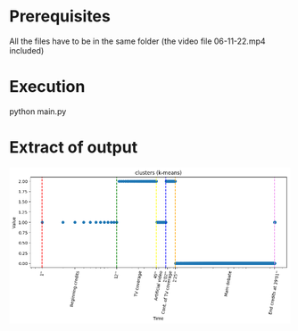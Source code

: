 # Prerequisites
All the files have to be in the same folder (the video file 06-11-22.mp4 included)

# Execution
python main.py

# Extract of output
![alt text](https://github.com/francoisCo/multimedia/blob/master/example.png)